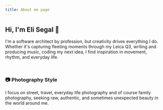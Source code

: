 ```yaml
---
title: About me page
---
```


## Hi, I'm Eli Segal 👋

I'm a software architect by profession,
but creativity drives everything I do.
Whether it's capturing fleeting moments through my Leica Q3,
writing and producing music, coding my next idea,
I find inspiration in movement, rhythm, and everyday life.

&nbsp;

### 📷 **Photography Style**

I focus on street, travel, everyday life photography and of course family photography,
seeking raw, authentic, and sometimes unexpected beauty in the world around me.
